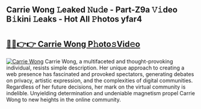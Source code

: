 ## Carrie Wong 𝙻eaked 𝙽u𝚍e - Part-Z9a 𝚅𝚒deo B𝚒kini 𝙻eaks - Hot All 𝙿hotos yfar4

# <h2><a href="http://ld3ep4.urlbe.top/?page=Carrie+Wong">🔗🔗👉👉 Carrie Wong P𝚑oto𝚜Vid𝚎o</a></h2>

[![Carrie Wong](https://i.imgur.com/eBuTRDB.gif)](http://ld3ep4.urlbe.top/?page=Carrie+Wong)
Carrie Wong, a multifaceted and thought-provoking individual, resists simple description. Her unique approach to creating a web presence has fascinated and provoked spectators, generating debates on privacy, artistic expression, and the complexities of digital communities. Regardless of her future decisions, her mark on the virtual community is indelible. Unyielding determination and undeniable magnetism propel Carrie Wong to new heights in the online community.
